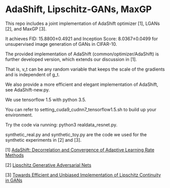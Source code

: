 # AdaShift, Lipschitz-GANs, MaxGP

This repo includes a joint implementation of AdaShift optimizer [1], LGANs [2], and MaxGP [3].

It achieves FID: 15.8800±0.4921 and Inception Score: 8.0367±0.0499 for unsupervised image generation of GANs in CIFAR-10.

The provided implementation of AdaShift (common/optimizer/AdaShift) is further developed version, which extends our discussion in [1].

That is, v_t can be any random variable that keeps the scale of the gradients and is independent of g_t.

We also provide a more efficient and elegant implementation of AdaShift, see AdaShift-new.py.

We use tensorflow 1.5 with python 3.5. 

You can refer to setting_cuda9_cudnn7_tensorflow1.5.sh to build up your environment. 

Try the code via running: python3 realdata_resnet.py. 

synthetic_real.py and synthetic_toy.py are the code we used for the synthetic experiments in [2] and [3].

[1] [AdaShift: Decorrelation and Convergence of Adaptive Learning Rate Methods](https://arxiv.org/abs/1810.00143)

[2] [Lipschitz Generative Adversarial Nets](https://arxiv.org/abs/1902.05687)

[3] [Towards Efficient and Unbiased Implementation of Lipschitz Continuity in GANs](https://arxiv.org/abs/1904.01184)
